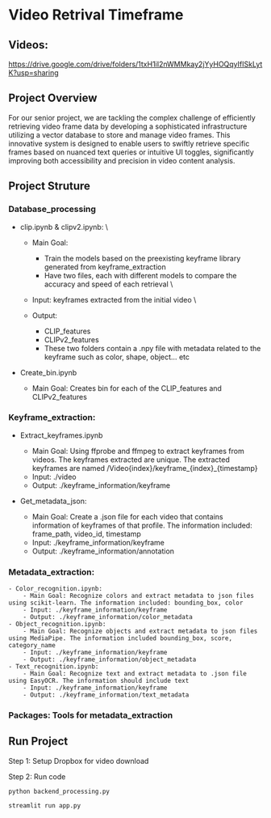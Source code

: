 # Video Retrival Timeframe
## Videos:
https://drive.google.com/drive/folders/1txH1iI2nWMMkay2jYyHOQqyIfISkLytK?usp=sharing

## Project Overview
For our senior project, we are tackling the complex challenge of efficiently retrieving video frame data by developing a sophisticated infrastructure utilizing a vector database to store and manage video frames. This innovative system is designed to enable users to swiftly retrieve specific frames based on nuanced text queries or intuitive UI toggles, significantly improving both accessibility and precision in video content analysis.

## Project Struture
### Database_processing 
- clip.ipynb & clipv2.ipynb: \
    - Main Goal: 
        - Train the models based on the preexisting keyframe library generated from keyframe_extraction 
        - Have two files, each with different models to compare the accuracy and speed of each retrieval \

    - Input: keyframes extracted from the initial video \
    - Output:
        - CLIP_features
        - CLIPv2_features
        - These two folders contain a .npy file with metadata related to the keyframe such as color, shape, object… etc 

- Create_bin.ipynb
    - Main Goal: Creates bin for each of the CLIP_features and CLIPv2_features


### Keyframe_extraction: 
- Extract_keyframes.ipynb
    - Main Goal: Using ffprobe and ffmpeg to extract keyframes from videos. The keyframes extracted are unique. The extracted keyframes are named /Video{index}/keyframe_{index}_{timestamp}
    - Input: ./video
    - Output: ./keyframe_information/keyframe

- Get_metadata_json:
    - Main Goal: Create a .json file for each video that contains information of keyframes of that profile. The information included: frame_path, video_id, timestamp
    - Input: ./keyframe_information/keyframe
    - Output: ./keyframe_information/annotation

### Metadata_extraction:
    - Color_recognition.ipynb:
        - Main Goal: Recognize colors and extract metadata to json files using scikit-learn. The information included: bounding_box, color
        - Input: ./keyframe_information/keyframe
        - Output: ./keyframe_information/color_metadata
    - Object_recognition.ipynb:
        - Main Goal: Recognize objects and extract metadata to json files using MediaPipe. The information included bounding_box, score, category_name
        - Input: ./keyframe_information/keyframe
        - Output: ./keyframe_information/object_metadata
    - Text_recognition.ipynb:
        - Main Goal: Recognize text and extract metadata to .json file using EasyOCR. The information should include text
        - Input: ./keyframe_information/keyframe
        - Output: ./keyframe_information/text_metadata

### Packages: Tools for metadata_extraction

## Run Project
Step 1: Setup Dropbox for video download

Step 2: Run code
``` 
python backend_processing.py
```

```
streamlit run app.py
```